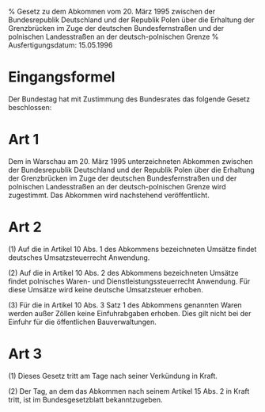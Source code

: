 % Gesetz zu dem Abkommen vom 20. März 1995 zwischen der Bundesrepublik Deutschland und der Republik Polen über die Erhaltung der Grenzbrücken im Zuge der deutschen Bundesfernstraßen und der polnischen Landesstraßen an der deutsch-polnischen Grenze
% Ausfertigungsdatum: 15.05.1996
 
# Eingangsformel

Der Bundestag hat mit Zustimmung des Bundesrates das folgende Gesetz beschlossen:

# Art 1

Dem in Warschau am 20. März 1995 unterzeichneten Abkommen zwischen der Bundesrepublik Deutschland und der Republik Polen über die Erhaltung der Grenzbrücken im Zuge der deutschen Bundesfernstraßen und der polnischen Landesstraßen an der deutsch-polnischen Grenze wird zugestimmt. Das Abkommen wird nachstehend veröffentlicht.

# Art 2

(1) Auf die in Artikel 10 Abs. 1 des Abkommens bezeichneten Umsätze findet deutsches Umsatzsteuerrecht Anwendung.

(2) Auf die in Artikel 10 Abs. 2 des Abkommens bezeichneten Umsätze findet polnisches Waren- und Dienstleistungssteuerrecht Anwendung. Für diese Umsätze wird keine deutsche Umsatzsteuer erhoben.

(3) Für die in Artikel 10 Abs. 3 Satz 1 des Abkommens genannten Waren werden außer Zöllen keine Einfuhrabgaben erhoben. Dies gilt nicht bei der Einfuhr für die öffentlichen Bauverwaltungen.

# Art 3

(1) Dieses Gesetz tritt am Tage nach seiner Verkündung in Kraft.

(2) Der Tag, an dem das Abkommen nach seinem Artikel 15 Abs. 2 in Kraft tritt, ist im Bundesgesetzblatt bekanntzugeben.
